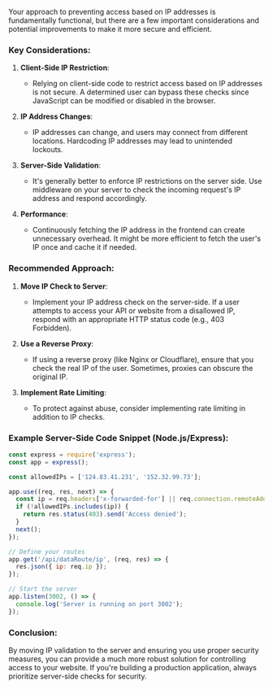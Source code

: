 Your approach to preventing access based on IP addresses is fundamentally functional, but there are a few important considerations and potential improvements to make it more secure and efficient.

### Key Considerations:

1. **Client-Side IP Restriction**: 
   - Relying on client-side code to restrict access based on IP addresses is not secure. A determined user can bypass these checks since JavaScript can be modified or disabled in the browser.

2. **IP Address Changes**:
   - IP addresses can change, and users may connect from different locations. Hardcoding IP addresses may lead to unintended lockouts.

3. **Server-Side Validation**:
   - It's generally better to enforce IP restrictions on the server side. Use middleware on your server to check the incoming request's IP address and respond accordingly.

4. **Performance**:
   - Continuously fetching the IP address in the frontend can create unnecessary overhead. It might be more efficient to fetch the user's IP once and cache it if needed.

### Recommended Approach:

1. **Move IP Check to Server**:
   - Implement your IP address check on the server-side. If a user attempts to access your API or website from a disallowed IP, respond with an appropriate HTTP status code (e.g., 403 Forbidden).

2. **Use a Reverse Proxy**:
   - If using a reverse proxy (like Nginx or Cloudflare), ensure that you check the real IP of the user. Sometimes, proxies can obscure the original IP.

3. **Implement Rate Limiting**:
   - To protect against abuse, consider implementing rate limiting in addition to IP checks.

### Example Server-Side Code Snippet (Node.js/Express):

```javascript
const express = require('express');
const app = express();

const allowedIPs = ['124.83.41.231', '152.32.99.73'];

app.use((req, res, next) => {
  const ip = req.headers['x-forwarded-for'] || req.connection.remoteAddress;
  if (!allowedIPs.includes(ip)) {
    return res.status(403).send('Access denied');
  }
  next();
});

// Define your routes
app.get('/api/dataRoute/ip', (req, res) => {
  res.json({ ip: req.ip });
});

// Start the server
app.listen(3002, () => {
  console.log('Server is running on port 3002');
});
```

### Conclusion:

By moving IP validation to the server and ensuring you use proper security measures, you can provide a much more robust solution for controlling access to your website. If you're building a production application, always prioritize server-side checks for security.